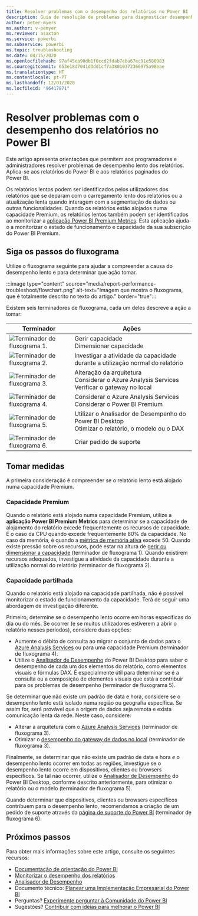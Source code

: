 ```yaml
---
title: Resolver problemas com o desempenho dos relatórios no Power BI
description: Guia de resolução de problemas para diagnosticar desempenho lento dos relatórios no Power BI.
author: peter-myers
ms.author: v-pemyer
ms.reviewer: asaxton
ms.service: powerbi
ms.subservice: powerbi
ms.topic: troubleshooting
ms.date: 04/15/2020
ms.openlocfilehash: 97af45ea90db1f0ccd2fdab7eba67ec91e580983
ms.sourcegitcommit: 653e18d7041d3dd1cf7a38010372366975a98eae
ms.translationtype: HT
ms.contentlocale: pt-PT
ms.lasthandoff: 12/01/2020
ms.locfileid: "96417871"
---
```

# <a name="troubleshoot-report-performance-in-power-bi"></a>Resolver problemas com o desempenho dos relatórios no Power BI

Este artigo apresenta orientações que permitem aos programadores e administradores resolver problemas de desempenho lento dos relatórios. Aplica-se aos relatórios do Power BI e aos relatórios paginados do Power BI.

Os relatórios lentos podem ser identificados pelos utilizadores dos relatórios que se deparam com o carregamento lento dos relatórios ou a atualização lenta quando interagem com a segmentação de dados ou outras funcionalidades. Quando os relatórios estão alojados numa capacidade Premium, os relatórios lentos também podem ser identificados ao monitorizar a [aplicação Power BI Premium Metrics](../admin/service-admin-premium-monitor-capacity.md). Esta aplicação ajuda-o a monitorizar o estado de funcionamento e capacidade da sua subscrição do Power BI Premium.

## <a name="follow-flowchart-steps"></a>Siga os passos do fluxograma

Utilize o fluxograma seguinte para ajudar a compreender a causa do desempenho lento e para determinar que ação tomar.

:::image type="content" source="media/report-performance-troubleshoot/flowchart.png" alt-text="Imagem que mostra o fluxograma, que é totalmente descrito no texto do artigo." border="true":::

Existem seis terminadores de fluxograma, cada um deles descreve a ação a tomar:

|Terminador|Ações|
|---------|---------|
|![Terminador de fluxograma 1.](media/common/icon-01-red-30x30.png)|Gerir capacidade<br />Dimensionar capacidade |
|![Terminador de fluxograma 2.](media/common/icon-02-red-30x30.png)|Investigar a atividade da capacidade durante a utilização normal do relatório|
|![Terminador de fluxograma 3.](media/common/icon-03-red-30x30.png)|Alteração da arquitetura<br />Considerar o Azure Analysis Services<br />Verificar o gateway no local|
|![Terminador de fluxograma 4.](media/common/icon-04-red-30x30.png)|Considerar o Azure Analysis Services<br />Considerar o Power BI Premium|
|![Terminador de fluxograma 5.](media/common/icon-05-red-30x30.png)|Utilizar o Analisador de Desempenho do Power BI Desktop<br />Otimizar o relatório, o modelo ou o DAX|
|![Terminador de fluxograma 6.](media/common/icon-06-red-30x30.png)|Criar pedido de suporte|

## <a name="take-action"></a>Tomar medidas

A primeira consideração é compreender se o relatório lento está alojado numa capacidade Premium.

### <a name="premium-capacity"></a>Capacidade Premium

Quando o relatório está alojado numa capacidade Premium, utilize a **aplicação Power BI Premium Metrics** para determinar se a capacidade de alojamento do relatório excede frequentemente os recursos de capacidade. É o caso da CPU quando excede frequentemente 80% da capacidade. No caso da memória, é quando a [métrica de memória ativa](../admin/service-premium-metrics-app.md#the-active-memory-metric) excede 50. Quando existe pressão sobre os recursos, pode estar na altura de [gerir ou dimensionar a capacidade](../admin/service-admin-premium-manage.md) (terminador de fluxograma 1). Quando existirem recursos adequados, investigue a atividade da capacidade durante a utilização normal do relatório (terminador de fluxograma 2).

### <a name="shared-capacity"></a>Capacidade partilhada

Quando o relatório está alojado na capacidade partilhada, não é possível monitorizar o estado de funcionamento da capacidade. Terá de seguir uma abordagem de investigação diferente.

Primeiro, determine se o desempenho lento ocorre em horas específicas do dia ou do mês. Se ocorrer (e se muitos utilizadores estiverem a abrir o relatório nesses períodos), considere duas opções:

- Aumente o débito de consulta ao migrar o conjunto de dados para o [Azure Analysis Services](/azure/analysis-services/analysis-services-overview) ou para uma capacidade Premium (terminador de fluxograma 4).
- Utilize o [Analisador de Desempenho](../create-reports/desktop-performance-analyzer.md) do Power BI Desktop para saber o desempenho de cada um dos elementos do relatório, como elementos visuais e fórmulas DAX. É especialmente útil para determinar se é a consulta ou a composição de elementos visuais que está a contribuir para os problemas de desempenho (terminador de fluxograma 5).

Se determinar que não existe um padrão de data e hora, considere se o desempenho lento está isolado numa região ou geografia específica. Se assim for, será provável que a origem de dados seja remota e exista comunicação lenta da rede. Neste caso, considere:

- Alterar a arquitetura com o [Azure Analysis Services](/azure/analysis-services/analysis-services-overview) (terminador de fluxograma 3).
- Otimizar o [desempenho do gateway de dados no local](/data-integration/gateway/service-gateway-performance) (terminador de fluxograma 3).

Finalmente, se determinar que não existe um padrão de data e hora _e_ o desempenho lento ocorrer em todas as regiões, investigue se o desempenho lento ocorre em dispositivos, clientes ou browsers específicos. Se tal não ocorrer, utilize o [Analisador de Desempenho](../create-reports/desktop-performance-analyzer.md) do Power BI Desktop, conforme descrito anteriormente, para otimizar o relatório ou o modelo (terminador de fluxograma 5).

Quando determinar que dispositivos, clientes ou browsers específicos contribuem para o desempenho lento, recomendamos a criação de um pedido de suporte através da [página de suporte do Power BI](https://powerbi.microsoft.com/support/) (terminador de fluxograma 6).

## <a name="next-steps"></a>Próximos passos

Para obter mais informações sobre este artigo, consulte os seguintes recursos:

- [Documentação de orientação do Power BI](index.yml)
- [Monitorizar o desempenho dos relatórios](monitor-report-performance.md)
- [Analisador de Desempenho](../create-reports/desktop-performance-analyzer.md)
- Documento técnico: [Planear uma Implementação Empresarial do Power BI](https://go.microsoft.com/fwlink/?linkid=2057861)
- Perguntas? [Experimente perguntar à Comunidade do Power BI](https://community.powerbi.com/)
- Sugestões? [Contribuir com ideias para melhorar o Power BI](https://ideas.powerbi.com/)

